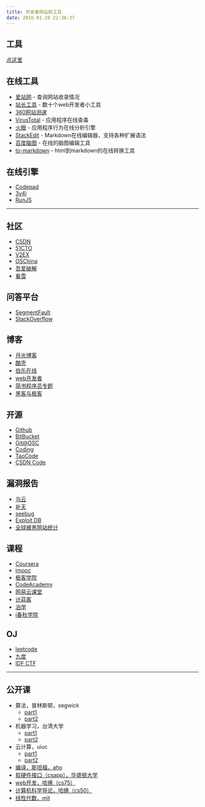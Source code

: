 ```yaml
---
title: 开发者网站和工具
date: 2016-01-28 22:36:37
---
```


## 工具

[点这里](https://github.com/wizardforcel/se-tools)

## 在线工具

*   [爱站网](http://www.aizhan.com/) - 查询网站收录情况
*   [站长工具](http://tool.chinaz.com/) - 数十个web开发者小工具
*   [360网站测速](http://ce.cloud.360.cn/)
*   [VirusTotal](https://www.virustotal.com/) - 应用程序在线查毒
*   [火眼](https://fireeye.ijinshan.com/) - 应用程序行为在线分析引擎
*   [StackEdit](https://stackedit.io/) - Markdown在线编辑器，支持各种扩展语法
*   [百度脑图](http://naotu.baidu.com/) - 在线的脑图编辑工具
*   [to-markdown](http://domchristie.github.io/to-markdown/) - html到markdown的在线转换工具

## 在线引擎

*   [Codepad](http://codepad.org/)
*   [3v4l](http://3v4l.org/)
*   [RunJS](http://runjs.cn/)

* * *

## 社区

*   [CSDN](http://www.csdn.net/)
*   [51CTO](http://www.51cto.com/)
*   [V2EX](https://v2ex.com/)
*   [OSChina](http://www.oschina.net/)
*   [吾爱破解](http://www.52pojie.cn/)
*   [看雪](http://www.pediy.com/)

## 问答平台

*   [SegmentFault](http://segmentfault.com/)
*   [StackOverflow](http://stackoverflow.com/)

## 博客

*   [月光博客](http://www.williamlong.info/)
*   [酷壳](http://coolshell.cn/)
*   [伯乐在线](http://www.jobbole.com/)
*   [web开发者](http://www.admin10000.com/)
*   [简书程序员专题](http://www.jianshu.com/collection/NEt52a)
*   [黑客与极客](http://www.freebuf.com/)


## 开源

*   [Github](https://github.com/)
*   [BitBucket](https://bitbucket.org/)
*   [Git@OSC](http://git.oschina.net/)
*   [Coding](https://coding.net/)
*   [TaoCode](http://code.taobao.org/)
*   [CSDN Code](http://code.csdn.net/)


## 漏洞报告

*   [乌云](http://www.wooyun.org/)
*   [补天](http://butian.360.cn/)
*   [seebug](https://www.seebug.org/)
*   [Exploit DB](https://www.exploit-db.com/)
*   [全球被黑网站统计](http://www.hack-cn.com/)

## 课程

*   [Coursera](https://www.coursera.org/)
*   [imooc](http://www.imooc.com/)
*   [极客学院](http://www.jikexueyuan.com/)
*   [CodeAcademy](http://www.codecademy.com/)
*   [网易云课堂](http://study.163.com/)
*   [计蒜客](http://www.jisuanke.com/)
*   [泊学](https://www.boxueio.com/)
*   [i春秋学院](http://www.ichunqiu.com/)

## OJ

*   [leetcode](https://oj.leetcode.com/)
*   [九度](http://ac.jobdu.com/)
*   [IDF CTF](http://ctf.idf.cn/index.php)

* * *

## 公开课

*   算法，普林斯顿，segwick
    *   [part1](https://www.coursera.org/course/algs4partI)
    *   [part2](https://www.coursera.org/course/algs4partII)
*   机器学习，台湾大学
    *   [part1](https://www.coursera.org/course/ntumltwo)
    *   [part2](https://www.coursera.org/course/ntumlone)
*   云计算，uiuc
    *   [part1](https://www.coursera.org/course/nlangp)
    *   [part2](https://www.coursera.org/course/cloudcomputing2)
*   [编译，斯坦福，aho](https://www.coursera.org/course/compilers)
*   [软硬件接口（csapp），华盛顿大学](https://www.coursera.org/course/hwswinterface)
*   [web开发，哈佛（cs75）](http://open.163.com/special/opencourse/buildingdynamicwebsites.html)
*   [计算机科学导论，哈佛（cs50）](http://open.163.com/special/opencourse/cs50.html)
*   [线性代数，mit](http://open.163.com/special/opencourse/daishu.html)